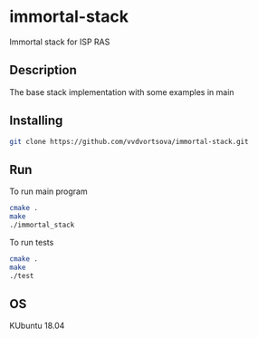# immortal-stack
Immortal stack for ISP RAS 
## Description
The base stack implementation with some examples in main

## Installing
```bash
git clone https://github.com/vvdvortsova/immortal-stack.git
```

## Run
To run main program

```bash
cmake .
make
./immortal_stack
```
To run tests 

```bash
cmake .
make
./test
```
## OS
 KUbuntu 18.04

